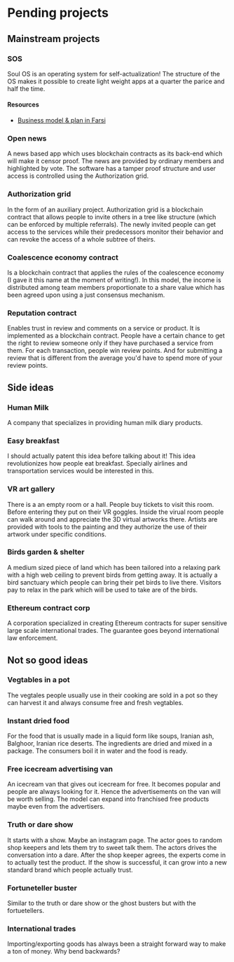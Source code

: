 # Pending projects

## Mainstream projects

### SOS
Soul OS is an operating system for self-actualization! The structure of the OS makes it possible to create light weight apps at a quarter the parice and half the time.

#### Resources
- [Business model & plan in Farsi](/SoulSystem.pdf)

### Open news
A news based app which uses blockchain contracts as its back-end which will make it censor proof. The news are provided by ordinary members and highlighted by vote. The software has a tamper proof structure and user access is controlled using the Authorization grid.

### Authorization grid
In the form of an auxiliary project. Authorization grid is a blockchain contract that allows people to invite others in a tree like structure (which can be enforced by multiple referrals). The newly invited people can get access to the services while their predecessors monitor their behavior and can revoke the access of a whole subtree of theirs.

### Coalescence economy contract
Is a blockchain contract that applies the rules of the coalescence economy (I gave it this name at the moment of writing!). In this model, the income is distributed among team members proportionate to a share value which has been agreed upon using a just consensus mechanism.

### Reputation contract
Enables trust in review and comments on a service or product. It is implemented as a blockchain contract. People have a certain chance to get the right to review someone only if they have purchased a service from them. For each transaction, people win review points. And for submitting a review that is different from the average you'd have to spend more of your review points.


## Side ideas

### Human Milk
A company that specializes in providing human milk diary products.

### Easy breakfast
I should actually patent this idea before talking about it! This idea revolutionizes how people eat breakfast. Specially airlines and transportation services would be interested in this.

### VR art gallery
There is a an empty room or a hall. People buy tickets to visit this room. Before entering they put on their VR goggles. Inside the virual room people can walk around and appreciate the 3D virtual artworks there. Artists are provided with tools to the painting and they authorize the use of their artwork under specific conditions.

### Birds garden & shelter
A medium sized piece of land which has been tailored into a relaxing park with a high web ceiling to prevent birds from getting away. It is actually a bird sanctuary which people can bring their pet birds to live there. Visitors pay to relax in the park which will be used to take are of the birds.

### Ethereum contract corp
A corporation specialized in creating Ethereum contracts for super sensitive large scale international trades. The guarantee goes beyond international law enforcement.

## Not so good ideas

### Vegtables in a pot
The vegtales people usually use in their cooking are sold in a pot so they can harvest it and always consume free and fresh vegtables.

### Instant dried food
For the food that is usually made in a liquid form like soups, Iranian ash, Balghoor, Iranian rice deserts. The ingredients are dried and mixed in a package. The consumers boil it in water and the food is ready.

### Free icecream advertising van
An icecream van that gives out icecream for free. It becomes popular and people are always looking for it. Hence the advertisements on the van will be worth selling. The model can expand into franchised free products maybe even from the advertisers.

### Truth or dare show
It starts with a show. Maybe an instagram page. The actor goes to random shop keepers and lets them try to sweet talk them. The actors drives the conversation into a dare. After the shop keeper agrees, the experts come in to actually test the product. If the show is successful, it can grow into a new standard brand which people actually trust.

### Fortuneteller buster
Similar to the truth or dare show or the ghost busters but with the fortuetellers.

### International trades
Importing/exporting goods has always been a straight forward way to make a ton of money. Why bend backwards?
